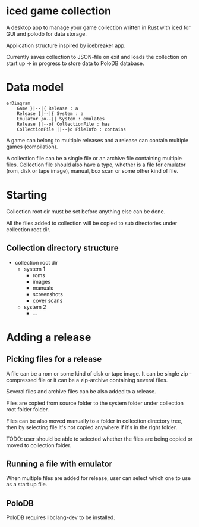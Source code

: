 # iced game collection

A desktop app to manage your game collection written in Rust with iced for GUI and polodb for data storage.

Application structure inspired by icebreaker app.

Currently saves collection to JSON-file on exit and loads the collection on start up => in progress to store data to PoloDB database.

# Data model

```mermaid
erDiagram
    Game }|--|{ Release : a 
    Release }|--|{ System : a 
    Emulator }o--|| System : emulates 
    Release ||--o{ CollectionFile : has 
    CollectionFile ||--}o FileInfo : contains 
```

A game can belong to multiple releases and a release can contain multiple games (compilation).

A collection file can be a single file or an archive file containing multiple files.
Collection file should also have a type, whether is a file for emulator (rom, disk or tape image), manual, box scan or some other kind of file.

# Starting

Collection root dir must be set before anything else can be done.

All the files added to collection will be copied to sub directories under collection root dir.

## Collection directory structure

- collection root dir
    - system 1
        - roms 
        - images
        - manuals
        - screenshots
        - cover scans
    - system 2
        - ...

# Adding a release

## Picking files for a release

A file can be a rom or some kind of disk or tape image. It can be single zip -compressed file or it can be a zip-archive containing several files. 

Several files and archive files can be also added to a release.

Files are copied from source folder to the system folder under collection root folder folder.

Files can be also moved manually to a folder in collection directory tree, then by selecting file it's not copied anywhere if it's in the right folder.

TODO: user should be able to selected whether the files are being copied or moved to collection folder.

## Running a file with emulator

When multiple files are added for release, user can select which one to use as a start up file.

## PoloDB

PoloDB requires libclang-dev to be installed.
